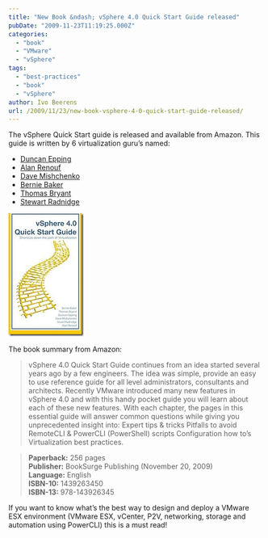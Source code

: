 ```yaml
---
title: "New Book &ndash; vSphere 4.0 Quick Start Guide released"
pubDate: "2009-11-23T11:19:25.000Z"
categories: 
  - "book"
  - "VMware"
  - "vSphere"
tags: 
  - "best-practices"
  - "book"
  - "vSphere"
author: Ivo Beerens
url: /2009/11/23/new-book-vsphere-4-0-quick-start-guide-released/
---
```


The vSphere Quick Start guide is released and available from Amazon. This guide is written by 6 virtualization guru’s named:
- [Duncan Epping](http://www.yellow-bricks.com/)
- [Alan Renouf](http://www.virtu-al.net/)
- [Dave Mishchenko](http://www.vm-help.com/)
- [Bernie Baker](http://twitter.com/berniebaker)
- [Thomas Bryant](http://twitter.com/kix1979)
- [Stewart Radnidge](http://vinternals.com/)

[![vSphere Quick](images/vSphereQuick_thumb.jpg "vSphere Quick")](images/vSphereQuick.jpg)

The book summary from Amazon:

> vSphere 4.0 Quick Start Guide continues from an idea started several years ago by a few engineers. The idea was simple, provide an easy to use reference guide for all level administrators, consultants and architects. Recently VMware introduced many new features in vSphere 4.0 and with this handy pocket guide you will learn about each of these new features. With each chapter, the pages in this essential guide will answer common questions while giving you unprecedented insight into: Expert tips & tricks Pitfalls to avoid RemoteCLI & PowerCLI (PowerShell) scripts Configuration how to’s Virtualization best practices.

> **Paperback:** 256 pages  
> **Publisher:** BookSurge Publishing (November 20, 2009)  
> **Language:** English  
> **ISBN-10:** 1439263450  
> **ISBN-13:** 978-143926345

If you want to know what’s the best way to design and deploy a VMware ESX environment (VMware ESX, vCenter, P2V, networking, storage and automation using PowerCLI) this is a must read! 